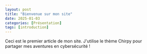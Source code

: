```yaml
---
layout: post
title: "Bienvenue sur mon site"
date: 2025-01-03
categories: [Présentation]
tags: [introduction]
---
```

Ceci est le premier article de mon site. J'utilise le thème Chirpy pour partager mes aventures en cybersécurité !
